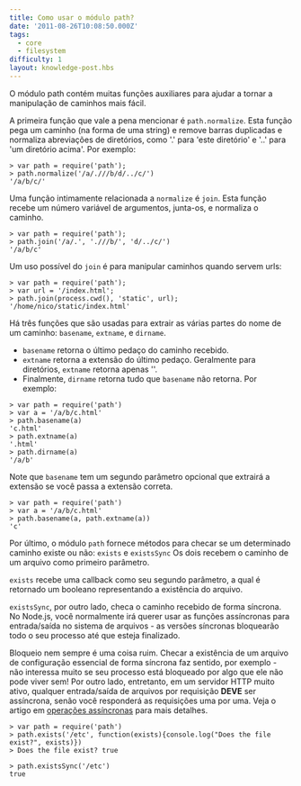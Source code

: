 ```yaml
---
title: Como usar o módulo path?
date: '2011-08-26T10:08:50.000Z'
tags:
  - core
  - filesystem
difficulty: 1
layout: knowledge-post.hbs
---
```


O módulo path contém muitas funções auxiliares para ajudar a tornar a manipulação de caminhos mais fácil.

A primeira função que vale a pena mencionar é `path.normalize`. Esta função pega um caminho (na forma de uma string) e remove barras duplicadas e normaliza abreviações de diretórios, como '.' para 'este diretório' e '..' para 'um diretório acima'. Por exemplo:

```
> var path = require('path');
> path.normalize('/a/.///b/d/../c/')
'/a/b/c/'
```

Uma função intimamente relacionada a `normalize` é `join`. Esta função recebe um número variável de argumentos, junta-os, e normaliza o caminho.

```
> var path = require('path');
> path.join('/a/.', './//b/', 'd/../c/')
'/a/b/c'
```

Um uso possível do `join` é para manipular caminhos quando servem urls:

```
> var path = require('path');
> var url = '/index.html';
> path.join(process.cwd(), 'static', url);
'/home/nico/static/index.html'
```

Há três funções que são usadas para extrair as várias partes do nome de um caminho: `basename`, `extname`, e `dirname`.

* `basename` retorna o último pedaço do caminho recebido.
* `extname` retorna a extensão do último pedaço. Geralmente para diretórios, `extname` retorna apenas ''.
* Finalmente, `dirname` retorna tudo que `basename` não retorna.
Por exemplo:

```
> var path = require('path')
> var a = '/a/b/c.html'
> path.basename(a)
'c.html'
> path.extname(a)
'.html'
> path.dirname(a)
'/a/b'
```

Note que `basename` tem um segundo parâmetro opcional que extrairá a extensão se você passa a extensão correta.

```
> var path = require('path')
> var a = '/a/b/c.html'
> path.basename(a, path.extname(a))
'c'
```

Por último, o módulo `path` fornece métodos para checar se um determinado caminho existe ou não: `exists` e `existsSync` Os dois recebem o caminho de um arquivo como primeiro parâmetro.

`exists` recebe uma callback como seu segundo parâmetro, a qual é retornado um booleano representando a existência do arquivo.

`existsSync`, por outro lado, checa o caminho recebido de forma síncrona. No Node.js, você normalmente irá querer usar as funções assíncronas para entrada/saída no sistema de arquivos - as versões síncronas bloquearão todo o seu processo até que esteja finalizado.

Bloqueio nem sempre é uma coisa ruim. Checar a existência de um arquivo de configuração essencial de forma síncrona faz sentido, por exemplo - não interessa muito se seu processo está bloqueado por algo que ele não pode viver sem! Por outro lado, entretanto, em um servidor HTTP muito ativo, qualquer entrada/saída de arquivos por requisição **DEVE** ser assíncrona, senão você responderá as requisições uma por uma. Veja o artigo em [operações assíncronas](/en/knowledge/getting-started/control-flow/how-to-write-asynchronous-code/) para mais detalhes.

```
> var path = require('path')
> path.exists('/etc', function(exists){console.log("Does the file exist?", exists)})
> Does the file exist? true

> path.existsSync('/etc')
true
```
